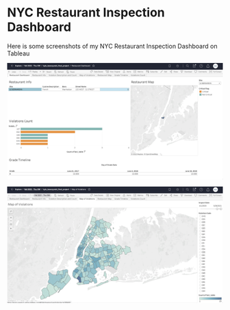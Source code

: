 # NYC Restaurant Inspection Dashboard
Here is some screenshots of my NYC Restaurant Inspection Dashboard on Tableau 

![alt-text](https://github.com/kawczy83/NYC_Restaurant_Inspection/blob/main/Restaurant%20Dashboard.png)


![alt-text](https://github.com/kawczy83/NYC_Restaurant_Inspection/blob/main/Map%20Of%20Violations.png)
